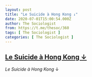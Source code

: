 ```yaml
---
layout: post
title: "Le Suicide à Hong Kong ↓"
date: 2020-07-01T15:00:54.000Z
author: The Sociologist
from: https://t.me/thesoc/360
tags: [ The Sociologist ]
categories: [ The Sociologist ]
---
```

<!--1593615654000-->
[Le Suicide à Hong Kong ↓](https://t.me/thesoc/360)
------

<div>
<p><i>Le Suicide à Hong Kong </i>↓</p>
</div>
